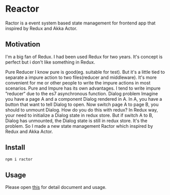 # Reactor

Ractor is a event system based state management for frontend app that inspired by Redux and Akka Actor.

## Motivation

I'm a big fan of Redux. I had been used Redux for two years. It's concept is perfect but i don't like something in Redux.

Pure Reducer
I know pure is good(eg. suitable for test). But it's a little tied to separate a impure action to two files(reducer and middleware). It's more convenient for me or other people to write the impure actions in most scenarios. Pure and Impure has its own advantages. I tend to write impure ”reducer“ due to the es7 asynchronous function.
Dialog problem
Imagine you have a page A and a component Dialog rendered in A. In A, you have a button that want to tell Dialog to open. Now switch page A to page B, you should to unmount Dialog.
How do you do this with redux?
In Redux way, your need to initialize a Dialog state in redux store. But if switch A to B, Dialog has unmounted, the Dialog state is still in redux store. It's the problem.
So I made a new state management Ractor which inspired by Redux and Akka Actor.

## Install

```sh
npm i ractor
```

## Usage

Please open [this](https://corol.gitbooks.io/ractor/content/) for detail document and usage.
